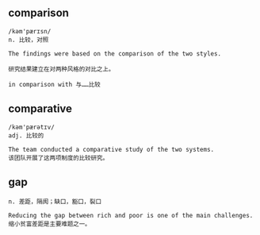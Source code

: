 ## comparison
```
/kəm'pærɪsn/
n. 比较，对照

The findings were based on the comparison of the two styles.

研究结果建立在对两种风格的对比之上。

in comparison with 与……比较
```

## comparative
```
/kəm'pærətɪv/
adj. 比较的

The team conducted a comparative study of the two systems.
该团队开展了这两项制度的比较研究。
```

## gap
```
n. 差距，隔阂；缺口，豁口，裂口

Reducing the gap between rich and poor is one of the main challenges.
缩小贫富差距是主要难题之一。
```

